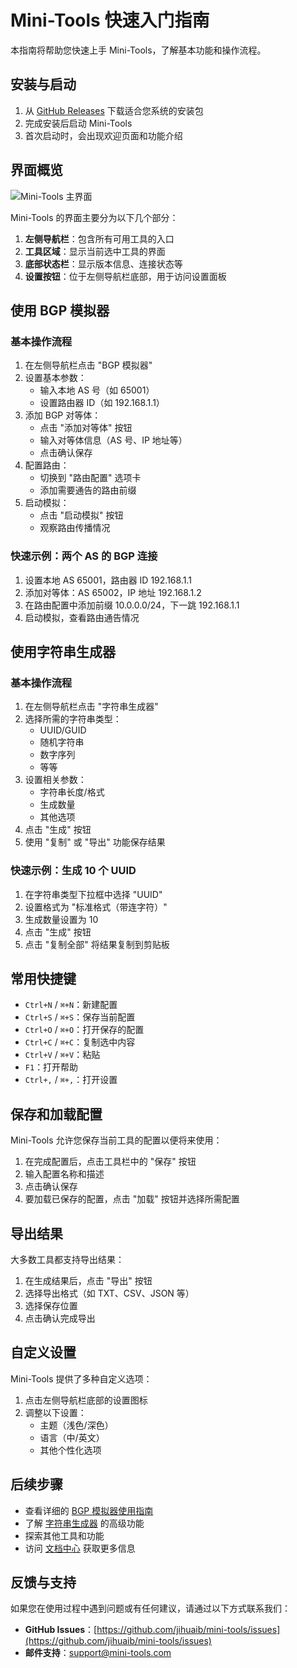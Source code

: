 # Mini-Tools 快速入门指南

本指南将帮助您快速上手 Mini-Tools，了解基本功能和操作流程。

## 安装与启动

1. 从 [GitHub Releases](https://github.com/jihuaib/mini-tools/releases) 下载适合您系统的安装包
2. 完成安装后启动 Mini-Tools
3. 首次启动时，会出现欢迎页面和功能介绍

## 界面概览

![Mini-Tools 主界面](images/main_interface.png)

Mini-Tools 的界面主要分为以下几个部分：

1. **左侧导航栏**：包含所有可用工具的入口
2. **工具区域**：显示当前选中工具的界面
3. **底部状态栏**：显示版本信息、连接状态等
4. **设置按钮**：位于左侧导航栏底部，用于访问设置面板

## 使用 BGP 模拟器

### 基本操作流程

1. 在左侧导航栏点击 "BGP 模拟器"
2. 设置基本参数：
   - 输入本地 AS 号（如 65001）
   - 设置路由器 ID（如 192.168.1.1）
3. 添加 BGP 对等体：
   - 点击 "添加对等体" 按钮
   - 输入对等体信息（AS 号、IP 地址等）
   - 点击确认保存
4. 配置路由：
   - 切换到 "路由配置" 选项卡
   - 添加需要通告的路由前缀
5. 启动模拟：
   - 点击 "启动模拟" 按钮
   - 观察路由传播情况

### 快速示例：两个 AS 的 BGP 连接

1. 设置本地 AS 65001，路由器 ID 192.168.1.1
2. 添加对等体：AS 65002，IP 地址 192.168.1.2
3. 在路由配置中添加前缀 10.0.0.0/24，下一跳 192.168.1.1
4. 启动模拟，查看路由通告情况

## 使用字符串生成器

### 基本操作流程

1. 在左侧导航栏点击 "字符串生成器"
2. 选择所需的字符串类型：
   - UUID/GUID
   - 随机字符串
   - 数字序列
   - 等等
3. 设置相关参数：
   - 字符串长度/格式
   - 生成数量
   - 其他选项
4. 点击 "生成" 按钮
5. 使用 "复制" 或 "导出" 功能保存结果

### 快速示例：生成 10 个 UUID

1. 在字符串类型下拉框中选择 "UUID"
2. 设置格式为 "标准格式（带连字符）"
3. 生成数量设置为 10
4. 点击 "生成" 按钮
5. 点击 "复制全部" 将结果复制到剪贴板

## 常用快捷键

- `Ctrl+N` / `⌘+N`：新建配置
- `Ctrl+S` / `⌘+S`：保存当前配置
- `Ctrl+O` / `⌘+O`：打开保存的配置
- `Ctrl+C` / `⌘+C`：复制选中内容
- `Ctrl+V` / `⌘+V`：粘贴
- `F1`：打开帮助
- `Ctrl+,` / `⌘+,`：打开设置

## 保存和加载配置

Mini-Tools 允许您保存当前工具的配置以便将来使用：

1. 在完成配置后，点击工具栏中的 "保存" 按钮
2. 输入配置名称和描述
3. 点击确认保存
4. 要加载已保存的配置，点击 "加载" 按钮并选择所需配置

## 导出结果

大多数工具都支持导出结果：

1. 在生成结果后，点击 "导出" 按钮
2. 选择导出格式（如 TXT、CSV、JSON 等）
3. 选择保存位置
4. 点击确认完成导出

## 自定义设置

Mini-Tools 提供了多种自定义选项：

1. 点击左侧导航栏底部的设置图标
2. 调整以下设置：
   - 主题（浅色/深色）
   - 语言（中/英文）
   - 其他个性化选项

## 后续步骤

- 查看详细的 [BGP 模拟器使用指南](bgp_simulator_guide.md)
- 了解 [字符串生成器](string_generator_guide.md) 的高级功能
- 探索其他工具和功能
- 访问 [文档中心](index.md) 获取更多信息

## 反馈与支持

如果您在使用过程中遇到问题或有任何建议，请通过以下方式联系我们：

- **GitHub Issues**：[https://github.com/jihuaib/mini-tools/issues](https://github.com/jihuaib/mini-tools/issues)
- **邮件支持**：[support@mini-tools.com](mailto:support@mini-tools.com)
